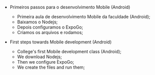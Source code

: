 - Primeiros passos para o desenvolvimento Mobile (Android)

  - Primeira aula de desenvolvimento Mobile da faculdade (Android);
  - Baixamos o Nodejs;
  - Depois configuramos o ExpoGo;
  - Criamos os arquivos e rodamos;

- First steps towards Mobile development (Android)

  - College's first Mobile development class (Android);
  - We download Nodejs;
  - Then we configure ExpoGo;
  - We create the files and run them;

